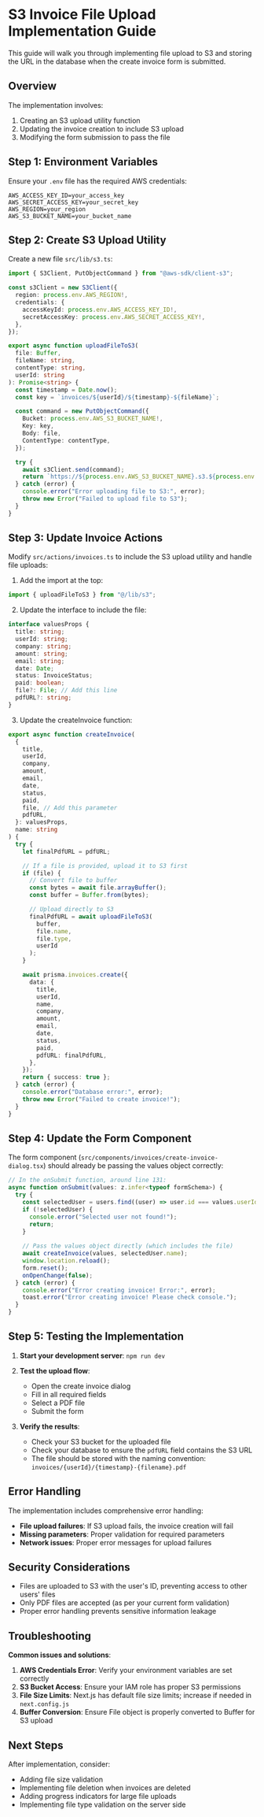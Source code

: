 # S3 Invoice File Upload Implementation Guide

This guide will walk you through implementing file upload to S3 and storing the URL in the database when the create invoice form is submitted.

## Overview

The implementation involves:
1. Creating an S3 upload utility function
2. Updating the invoice creation to include S3 upload
3. Modifying the form submission to pass the file

## Step 1: Environment Variables

Ensure your `.env` file has the required AWS credentials:

```env
AWS_ACCESS_KEY_ID=your_access_key
AWS_SECRET_ACCESS_KEY=your_secret_key
AWS_REGION=your_region
AWS_S3_BUCKET_NAME=your_bucket_name
```

## Step 2: Create S3 Upload Utility

Create a new file `src/lib/s3.ts`:

```typescript
import { S3Client, PutObjectCommand } from "@aws-sdk/client-s3";

const s3Client = new S3Client({
  region: process.env.AWS_REGION!,
  credentials: {
    accessKeyId: process.env.AWS_ACCESS_KEY_ID!,
    secretAccessKey: process.env.AWS_SECRET_ACCESS_KEY!,
  },
});

export async function uploadFileToS3(
  file: Buffer,
  fileName: string,
  contentType: string,
  userId: string
): Promise<string> {
  const timestamp = Date.now();
  const key = `invoices/${userId}/${timestamp}-${fileName}`;

  const command = new PutObjectCommand({
    Bucket: process.env.AWS_S3_BUCKET_NAME!,
    Key: key,
    Body: file,
    ContentType: contentType,
  });

  try {
    await s3Client.send(command);
    return `https://${process.env.AWS_S3_BUCKET_NAME}.s3.${process.env.AWS_REGION}.amazonaws.com/${key}`;
  } catch (error) {
    console.error("Error uploading file to S3:", error);
    throw new Error("Failed to upload file to S3");
  }
}
```

## Step 3: Update Invoice Actions

Modify `src/actions/invoices.ts` to include the S3 upload utility and handle file uploads:

1. Add the import at the top:
```typescript
import { uploadFileToS3 } from "@/lib/s3";
```

2. Update the interface to include the file:
```typescript
interface valuesProps {
  title: string;
  userId: string;
  company: string;
  amount: string;
  email: string;
  date: Date;
  status: InvoiceStatus;
  paid: boolean;
  file?: File; // Add this line
  pdfURL?: string;
}
```

3. Update the createInvoice function:
```typescript
export async function createInvoice(
  {
    title,
    userId,
    company,
    amount,
    email,
    date,
    status,
    paid,
    file, // Add this parameter
    pdfURL,
  }: valuesProps,
  name: string
) {
  try {
    let finalPdfURL = pdfURL;

    // If a file is provided, upload it to S3 first
    if (file) {
      // Convert file to buffer
      const bytes = await file.arrayBuffer();
      const buffer = Buffer.from(bytes);

      // Upload directly to S3
      finalPdfURL = await uploadFileToS3(
        buffer,
        file.name,
        file.type,
        userId
      );
    }

    await prisma.invoices.create({
      data: {
        title,
        userId,
        name,
        company,
        amount,
        email,
        date,
        status,
        paid,
        pdfURL: finalPdfURL,
      },
    });
    return { success: true };
  } catch (error) {
    console.error("Database error:", error);
    throw new Error("Failed to create invoice!");
  }
}
```

## Step 4: Update the Form Component

The form component (`src/components/invoices/create-invoice-dialog.tsx`) should already be passing the values object correctly:

```typescript
// In the onSubmit function, around line 131:
async function onSubmit(values: z.infer<typeof formSchema>) {
  try {
    const selectedUser = users.find((user) => user.id === values.userId);
    if (!selectedUser) {
      console.error("Selected user not found!");
      return;
    }
    
    // Pass the values object directly (which includes the file)
    await createInvoice(values, selectedUser.name);
    window.location.reload();
    form.reset();
    onOpenChange(false);
  } catch (error) {
    console.error("Error creating invoice! Error:", error);
    toast.error("Error creating invoice! Please check console.");
  }
}
```

## Step 5: Testing the Implementation

1. **Start your development server**: `npm run dev`

2. **Test the upload flow**:
   - Open the create invoice dialog
   - Fill in all required fields
   - Select a PDF file
   - Submit the form

3. **Verify the results**:
   - Check your S3 bucket for the uploaded file
   - Check your database to ensure the `pdfURL` field contains the S3 URL
   - The file should be stored with the naming convention: `invoices/{userId}/{timestamp}-{filename}.pdf`

## Error Handling

The implementation includes comprehensive error handling:

- **File upload failures**: If S3 upload fails, the invoice creation will fail
- **Missing parameters**: Proper validation for required parameters
- **Network issues**: Proper error messages for upload failures

## Security Considerations

- Files are uploaded to S3 with the user's ID, preventing access to other users' files
- Only PDF files are accepted (as per your current form validation)
- Proper error handling prevents sensitive information leakage

## Troubleshooting

**Common issues and solutions**:

1. **AWS Credentials Error**: Verify your environment variables are set correctly
2. **S3 Bucket Access**: Ensure your IAM role has proper S3 permissions
3. **File Size Limits**: Next.js has default file size limits; increase if needed in `next.config.js`
4. **Buffer Conversion**: Ensure File object is properly converted to Buffer for S3 upload

## Next Steps

After implementation, consider:
- Adding file size validation
- Implementing file deletion when invoices are deleted
- Adding progress indicators for large file uploads
- Implementing file type validation on the server side